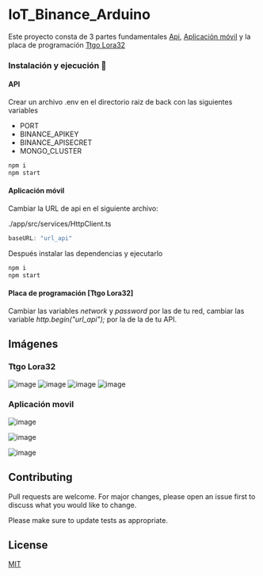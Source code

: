 # IoT_Binance_Arduino

Este proyecto consta de 3 partes fundamentales [Api](https://github.com/JairoBoss/IoT_Binance_Arduino/tree/main/back), [Aplicación móvil](https://github.com/JairoBoss/IoT_Binance_Arduino/tree/main/app) y la placa de programación
[Ttgo Lora32](https://github.com/JairoBoss/IoT_Binance_Arduino/blob/main/arduino/lora/main.ino)

### Instalación y ejecución 🔧
#### API
Crear un archivo .env en el directorio raiz de back con las siguientes variables
- PORT
- BINANCE_APIKEY
- BINANCE_APISECRET
- MONGO_CLUSTER
```bash
npm i
npm start
```
#### Aplicación móvil
Cambiar la URL de api en el siguiente archivo:

./app/src/services/HttpClient.ts
```typescript
baseURL: "url_api"
```
Después instalar las dependencias y ejecutarlo
```bash
npm i
npm start
```
#### Placa de programación [Ttgo Lora32]
Cambiar las variables *network* y *password* por las de tu red, cambiar las variable *http.begin("url_api");* por la de la de tu API.

## Imágenes
### Ttgo Lora32
![image](https://user-images.githubusercontent.com/61020858/177919750-9d9e7d66-f670-48f4-b8ce-7009e39bc2d2.png)
![image](https://user-images.githubusercontent.com/61020858/177919569-d6868af9-4168-47dc-bfb2-262efdb4a0aa.png)
![image](https://user-images.githubusercontent.com/61020858/177919657-ef019377-251d-45d1-9eb6-2fbdaf1f8aaa.png)
![image](https://user-images.githubusercontent.com/61020858/177919724-1ed23421-0aca-4131-9184-a864adb35e60.png)

### Aplicación movil
![image](https://user-images.githubusercontent.com/61020858/177919341-85283758-bb6f-4da9-8b00-0d0bdaf59241.png)

![image](https://user-images.githubusercontent.com/61020858/177919418-81c5975b-044c-4630-a9b7-648e8630d5cc.png)

![image](https://user-images.githubusercontent.com/61020858/177919479-4e3b424f-517d-48c2-a627-6ffd54e08163.png)

## Contributing
Pull requests are welcome. For major changes, please open an issue first to discuss what you would like to change.

Please make sure to update tests as appropriate.

## License
[MIT](https://choosealicense.com/licenses/mit/)